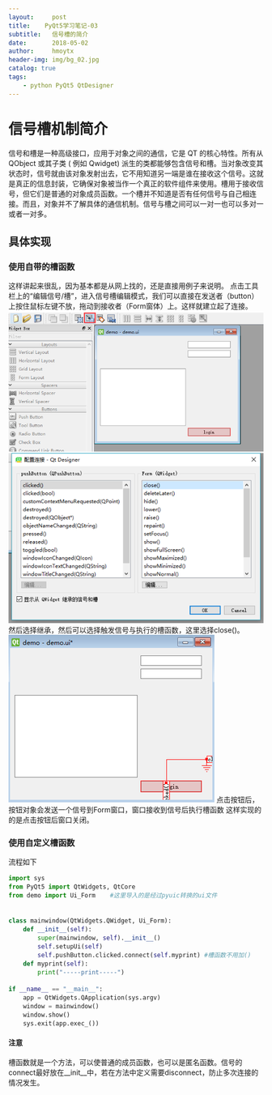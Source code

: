 ```yaml
---
layout:     post
title:    PyQt5学习笔记-03
subtitle:   信号槽的简介
date:       2018-05-02
author:     hmoytx
header-img: img/bg_02.jpg
catalog: true
tags:
    - python PyQt5 QtDesigner
---
```


# 信号槽机制简介

 信号和槽是一种高级接口，应用于对象之间的通信，它是 QT 的核心特性。所有从 QObject 或其子类 ( 例如 Qwidget) 派生的类都能够包含信号和槽。当对象改变其状态时，信号就由该对象发射出去，它不用知道另一端是谁在接收这个信号。这就是真正的信息封装，它确保对象被当作一个真正的软件组件来使用。槽用于接收信号，但它们是普通的对象成员函数。一个槽并不知道是否有任何信号与自己相连接。而且，对象并不了解具体的通信机制。信号与槽之间可以一对一也可以多对一或者一对多。

## 具体实现
### 使用自带的槽函数
 这样讲起来很乱，因为基本都是从网上找的，还是直接用例子来说明。
 点击工具栏上的“编辑信号/槽”，进入信号槽编辑模式，我们可以直接在发送者（button）上按住鼠标左键不放，拖动到接收者（Form窗体）上。这样就建立起了连接。
 ![信号槽示意图](/img/slot.png)
 ![信号槽示意图2](/img/slot2.png)
 然后选择继承，然后可以选择触发信号与执行的槽函数，这里选择close()。
 ![信号槽示意图3](/img/slot3.png)
 点击按钮后，按钮对象会发送一个信号到Form窗口，窗口接收到信号后执行槽函数
 这样实现的的是点击按钮后窗口关闭。

### 使用自定义槽函数
流程如下
```python
import sys
from PyQt5 import QtWidgets, QtCore
from demo import Ui_Form    #这里导入的是经过pyuic转换的ui文件


class mainwindow(QtWidgets.QWidget, Ui_Form):
    def __init__(self):
        super(mainwindow, self).__init__()
        self.setupUi(self)
        self.pushButton.clicked.connect(self.myprint) #槽函数不用加()
    def myprint(self):
        print("-----print-----")    

if __name__ == "__main__":
    app = QtWidgets.QApplication(sys.argv)
    window = mainwindow()
    window.show()
    sys.exit(app.exec_())
```

#### 注意
槽函数就是一个方法，可以使普通的成员函数，也可以是匿名函数。信号的connect最好放在__init__中，若在方法中定义需要disconnect，防止多次连接的情况发生。

